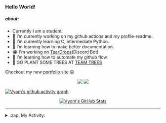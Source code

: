### Hello World!

##### about:
- Currently I am a student.
- 🔭 I’m currently working on my github actions and my profile-readme. 
- 🌱 I’m currently learning C, intermediate Python.
- 🌱 I’m learning how to make better documentation.
- 😭 I'm working on [TearDrops](https://github.com/Vyvy-vi/TearDrops)(Discord Bot)
- 🌱 I’m learning how to automate my github flow.
- 🌱 GO PLANT SOME TREES AT [TEAM TREES](https://teamtrees.org/)

Checkout my new [portfolio site](https://vyvy-vi.github.io/portfolio) 🙃

<p align="center">
  <a href="https://twitter.com/Vyvy_viM"><img target="_blank" src="https://img.shields.io/badge/twitter%20@Vyvy_viM-0D95E8?style=for-the-badge&logo=twitter&logoColor=white"/></a> 
  <a href="https://vyvy-vi.github.io/portfolio"><img target="_blank" src="https://img.shields.io/badge/-I%27m_craving_for_open_source-green?style=for-the-badge&logo=github&logoColor=black"/></a> 
</p>

[![Vyom's github activity graph](https://activity-graph.herokuapp.com/graph?username=Vyvy-vi)](https://github.com/ashutosh00710/github-readme-activity-graph)

<p align="center">
<a href="https://github.com/Vyvy-vi/Vyvy-vi">
  <img src="https://profile-readme-git-master.vyvy-vi.vercel.app/api?username=Vyvy-vi&show_icons=true&line_height=27&count_private=true&title_color=ffffff&text_color=c9cacc&icon_color=2bbc8a&bg_color=1d1f21" alt="Vyom's GitHub Stats" />
</a>
</p>


---
<details>
  <summary>:zap: My Activity:</summary>
  
<!--START_SECTION:waka-->
**I'm an Early 🐤** 

```text
🌞 Morning    7 commits      █████░░░░░░░░░░░░░░░░░░░░   20.0% 
🌆 Daytime    13 commits     █████████░░░░░░░░░░░░░░░░   37.14% 
🌃 Evening    2 commits      █░░░░░░░░░░░░░░░░░░░░░░░░   5.71% 
🌙 Night      13 commits     █████████░░░░░░░░░░░░░░░░   37.14%

```
📅 **I'm Most Productive on Monday** 

```text
Monday       18 commits     ████████████░░░░░░░░░░░░░   51.43% 
Tuesday      3 commits      ██░░░░░░░░░░░░░░░░░░░░░░░   8.57% 
Wednesday    1 commits      ░░░░░░░░░░░░░░░░░░░░░░░░░   2.86% 
Thursday     0 commits      ░░░░░░░░░░░░░░░░░░░░░░░░░   0.0% 
Friday       1 commits      ░░░░░░░░░░░░░░░░░░░░░░░░░   2.86% 
Saturday     4 commits      ██░░░░░░░░░░░░░░░░░░░░░░░   11.43% 
Sunday       8 commits      █████░░░░░░░░░░░░░░░░░░░░   22.86%

```


📊 **This Week I Spent My Time On** 

```text
🔥 Editors: 
VS Code                  3 hrs 24 mins       ███████████░░░░░░░░░░░░░░   47.29% 
Vim                      2 hrs 3 mins        ███████░░░░░░░░░░░░░░░░░░   28.63% 
CLion                    1 hr 44 mins        ██████░░░░░░░░░░░░░░░░░░░   24.08%

🐱‍💻 Projects: 
EddieBot                 4 hrs 9 mins        ██████████████░░░░░░░░░░░   57.63% 
The_C_Programming_Languag1 hr 44 mins        ██████░░░░░░░░░░░░░░░░░░░   24.08% 
another-discord-bot      30 mins             █░░░░░░░░░░░░░░░░░░░░░░░░   7.11% 
discord-rpc              18 mins             █░░░░░░░░░░░░░░░░░░░░░░░░   4.21% 
assistant-bee            12 mins             ░░░░░░░░░░░░░░░░░░░░░░░░░   2.92%

```


<!--END_SECTION:waka-->
</details>
